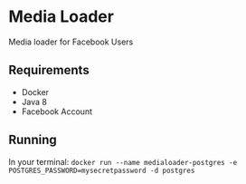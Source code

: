 # Media Loader
Media loader for Facebook Users

## Requirements
- Docker
- Java 8
- Facebook Account

## Running
In your terminal: ```docker run --name medialoader-postgres -e POSTGRES_PASSWORD=mysecretpassword -d postgres```
